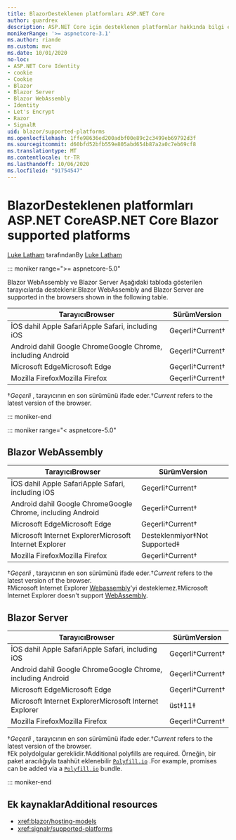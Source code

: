 ```yaml
---
title: BlazorDesteklenen platformları ASP.NET Core
author: guardrex
description: ASP.NET Core için desteklenen platformlar hakkında bilgi edinin Blazor .
monikerRange: '>= aspnetcore-3.1'
ms.author: riande
ms.custom: mvc
ms.date: 10/01/2020
no-loc:
- ASP.NET Core Identity
- cookie
- Cookie
- Blazor
- Blazor Server
- Blazor WebAssembly
- Identity
- Let's Encrypt
- Razor
- SignalR
uid: blazor/supported-platforms
ms.openlocfilehash: 1ffe98636ed200adbf00e89c2c3499eb69792d3f
ms.sourcegitcommit: d60bfd52bfb559e805abd654b87a2a0c7eb69cf8
ms.translationtype: MT
ms.contentlocale: tr-TR
ms.lasthandoff: 10/06/2020
ms.locfileid: "91754547"
---
```

# <a name="aspnet-core-no-locblazor-supported-platforms"></a><span data-ttu-id="aeaab-103">BlazorDesteklenen platformları ASP.NET Core</span><span class="sxs-lookup"><span data-stu-id="aeaab-103">ASP.NET Core Blazor supported platforms</span></span>

<span data-ttu-id="aeaab-104">[Luke Latham](https://github.com/guardrex) tarafından</span><span class="sxs-lookup"><span data-stu-id="aeaab-104">By [Luke Latham](https://github.com/guardrex)</span></span>

::: moniker range=">= aspnetcore-5.0"

<span data-ttu-id="aeaab-105">Blazor WebAssembly ve Blazor Server Aşağıdaki tabloda gösterilen tarayıcılarda desteklenir.</span><span class="sxs-lookup"><span data-stu-id="aeaab-105">Blazor WebAssembly and Blazor Server are supported in the browsers shown in the following table.</span></span>

| <span data-ttu-id="aeaab-106">Tarayıcı</span><span class="sxs-lookup"><span data-stu-id="aeaab-106">Browser</span></span>                          | <span data-ttu-id="aeaab-107">Sürüm</span><span class="sxs-lookup"><span data-stu-id="aeaab-107">Version</span></span>         |
| -------------------------------- | --------------- |
| <span data-ttu-id="aeaab-108">İOS dahil Apple Safari</span><span class="sxs-lookup"><span data-stu-id="aeaab-108">Apple Safari, including iOS</span></span>      | <span data-ttu-id="aeaab-109">Geçerli&dagger;</span><span class="sxs-lookup"><span data-stu-id="aeaab-109">Current&dagger;</span></span> |
| <span data-ttu-id="aeaab-110">Android dahil Google Chrome</span><span class="sxs-lookup"><span data-stu-id="aeaab-110">Google Chrome, including Android</span></span> | <span data-ttu-id="aeaab-111">Geçerli&dagger;</span><span class="sxs-lookup"><span data-stu-id="aeaab-111">Current&dagger;</span></span> |
| <span data-ttu-id="aeaab-112">Microsoft Edge</span><span class="sxs-lookup"><span data-stu-id="aeaab-112">Microsoft Edge</span></span>                   | <span data-ttu-id="aeaab-113">Geçerli&dagger;</span><span class="sxs-lookup"><span data-stu-id="aeaab-113">Current&dagger;</span></span> |
| <span data-ttu-id="aeaab-114">Mozilla Firefox</span><span class="sxs-lookup"><span data-stu-id="aeaab-114">Mozilla Firefox</span></span>                  | <span data-ttu-id="aeaab-115">Geçerli&dagger;</span><span class="sxs-lookup"><span data-stu-id="aeaab-115">Current&dagger;</span></span> |  

<span data-ttu-id="aeaab-116">&dagger;*Geçerli* , tarayıcının en son sürümünü ifade eder.</span><span class="sxs-lookup"><span data-stu-id="aeaab-116">&dagger;*Current* refers to the latest version of the browser.</span></span>  

::: moniker-end

::: moniker range="< aspnetcore-5.0"

## Blazor WebAssembly

| <span data-ttu-id="aeaab-117">Tarayıcı</span><span class="sxs-lookup"><span data-stu-id="aeaab-117">Browser</span></span>                          | <span data-ttu-id="aeaab-118">Sürüm</span><span class="sxs-lookup"><span data-stu-id="aeaab-118">Version</span></span>               |
| -------------------------------- | --------------------- |
| <span data-ttu-id="aeaab-119">İOS dahil Apple Safari</span><span class="sxs-lookup"><span data-stu-id="aeaab-119">Apple Safari, including iOS</span></span>      | <span data-ttu-id="aeaab-120">Geçerli&dagger;</span><span class="sxs-lookup"><span data-stu-id="aeaab-120">Current&dagger;</span></span>       |
| <span data-ttu-id="aeaab-121">Android dahil Google Chrome</span><span class="sxs-lookup"><span data-stu-id="aeaab-121">Google Chrome, including Android</span></span> | <span data-ttu-id="aeaab-122">Geçerli&dagger;</span><span class="sxs-lookup"><span data-stu-id="aeaab-122">Current&dagger;</span></span>       |
| <span data-ttu-id="aeaab-123">Microsoft Edge</span><span class="sxs-lookup"><span data-stu-id="aeaab-123">Microsoft Edge</span></span>                   | <span data-ttu-id="aeaab-124">Geçerli&dagger;</span><span class="sxs-lookup"><span data-stu-id="aeaab-124">Current&dagger;</span></span>       |
| <span data-ttu-id="aeaab-125">Microsoft Internet Explorer</span><span class="sxs-lookup"><span data-stu-id="aeaab-125">Microsoft Internet Explorer</span></span>      | <span data-ttu-id="aeaab-126">Desteklenmiyor&Dagger;</span><span class="sxs-lookup"><span data-stu-id="aeaab-126">Not Supported&Dagger;</span></span> |
| <span data-ttu-id="aeaab-127">Mozilla Firefox</span><span class="sxs-lookup"><span data-stu-id="aeaab-127">Mozilla Firefox</span></span>                  | <span data-ttu-id="aeaab-128">Geçerli&dagger;</span><span class="sxs-lookup"><span data-stu-id="aeaab-128">Current&dagger;</span></span>       |  

<span data-ttu-id="aeaab-129">&dagger;*Geçerli* , tarayıcının en son sürümünü ifade eder.</span><span class="sxs-lookup"><span data-stu-id="aeaab-129">&dagger;*Current* refers to the latest version of the browser.</span></span>  
<span data-ttu-id="aeaab-130">&Dagger;Microsoft Internet Explorer [Webassembly](https://webassembly.org)'yi desteklemez.</span><span class="sxs-lookup"><span data-stu-id="aeaab-130">&Dagger;Microsoft Internet Explorer doesn't support [WebAssembly](https://webassembly.org).</span></span>

## Blazor Server

| <span data-ttu-id="aeaab-131">Tarayıcı</span><span class="sxs-lookup"><span data-stu-id="aeaab-131">Browser</span></span>                          | <span data-ttu-id="aeaab-132">Sürüm</span><span class="sxs-lookup"><span data-stu-id="aeaab-132">Version</span></span>         |
| -------------------------------- | --------------- |
| <span data-ttu-id="aeaab-133">İOS dahil Apple Safari</span><span class="sxs-lookup"><span data-stu-id="aeaab-133">Apple Safari, including iOS</span></span>      | <span data-ttu-id="aeaab-134">Geçerli&dagger;</span><span class="sxs-lookup"><span data-stu-id="aeaab-134">Current&dagger;</span></span> |
| <span data-ttu-id="aeaab-135">Android dahil Google Chrome</span><span class="sxs-lookup"><span data-stu-id="aeaab-135">Google Chrome, including Android</span></span> | <span data-ttu-id="aeaab-136">Geçerli&dagger;</span><span class="sxs-lookup"><span data-stu-id="aeaab-136">Current&dagger;</span></span> |
| <span data-ttu-id="aeaab-137">Microsoft Edge</span><span class="sxs-lookup"><span data-stu-id="aeaab-137">Microsoft Edge</span></span>                   | <span data-ttu-id="aeaab-138">Geçerli&dagger;</span><span class="sxs-lookup"><span data-stu-id="aeaab-138">Current&dagger;</span></span> |
| <span data-ttu-id="aeaab-139">Microsoft Internet Explorer</span><span class="sxs-lookup"><span data-stu-id="aeaab-139">Microsoft Internet Explorer</span></span>      | <span data-ttu-id="aeaab-140">üst&Dagger;</span><span class="sxs-lookup"><span data-stu-id="aeaab-140">11&Dagger;</span></span>      |
| <span data-ttu-id="aeaab-141">Mozilla Firefox</span><span class="sxs-lookup"><span data-stu-id="aeaab-141">Mozilla Firefox</span></span>                  | <span data-ttu-id="aeaab-142">Geçerli&dagger;</span><span class="sxs-lookup"><span data-stu-id="aeaab-142">Current&dagger;</span></span> |

<span data-ttu-id="aeaab-143">&dagger;*Geçerli* , tarayıcının en son sürümünü ifade eder.</span><span class="sxs-lookup"><span data-stu-id="aeaab-143">&dagger;*Current* refers to the latest version of the browser.</span></span>  
<span data-ttu-id="aeaab-144">&Dagger;Ek polydolgular gereklidir.</span><span class="sxs-lookup"><span data-stu-id="aeaab-144">&Dagger;Additional polyfills are required.</span></span> <span data-ttu-id="aeaab-145">Örneğin, bir paket aracılığıyla taahhüt eklenebilir [`Polyfill.io`](https://polyfill.io/v3/) .</span><span class="sxs-lookup"><span data-stu-id="aeaab-145">For example, promises can be added via a [`Polyfill.io`](https://polyfill.io/v3/) bundle.</span></span>

::: moniker-end

## <a name="additional-resources"></a><span data-ttu-id="aeaab-146">Ek kaynaklar</span><span class="sxs-lookup"><span data-stu-id="aeaab-146">Additional resources</span></span>

* <xref:blazor/hosting-models>
* <xref:signalr/supported-platforms>
